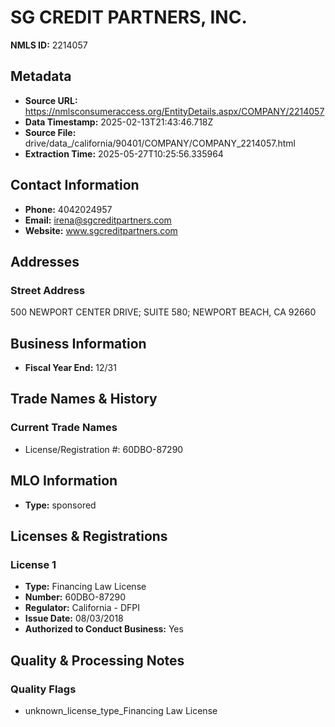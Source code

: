 # SG CREDIT PARTNERS, INC.

**NMLS ID:** 2214057

## Metadata
- **Source URL:** https://nmlsconsumeraccess.org/EntityDetails.aspx/COMPANY/2214057
- **Data Timestamp:** 2025-02-13T21:43:46.718Z
- **Source File:** drive/data_/california/90401/COMPANY/COMPANY_2214057.html
- **Extraction Time:** 2025-05-27T10:25:56.335964

## Contact Information
- **Phone:** 4042024957
- **Email:** irena@sgcreditpartners.com
- **Website:** www.sgcreditpartners.com

## Addresses
### Street Address
500 NEWPORT CENTER DRIVE; SUITE 580; NEWPORT BEACH, CA 92660

## Business Information
- **Fiscal Year End:** 12/31

## Trade Names & History
### Current Trade Names
- License/Registration #: 60DBO-87290

## MLO Information
- **Type:** sponsored

## Licenses & Registrations

### License 1
- **Type:** Financing Law License
- **Number:** 60DBO-87290
- **Regulator:** California - DFPI
- **Issue Date:** 08/03/2018
- **Authorized to Conduct Business:** Yes

## Quality & Processing Notes
### Quality Flags
- unknown_license_type_Financing Law License

